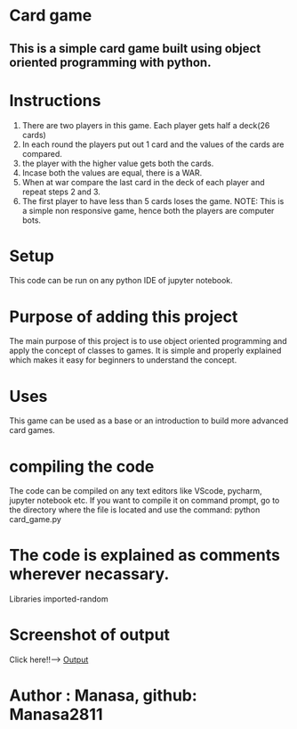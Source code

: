 # Card game
## This is a simple card game built using object oriented programming with python.

# Instructions
1. There are two players in this game. Each player gets half a deck(26 cards)
2. In each round the players put out 1 card and the values of the cards are compared.
3. the player with the higher value gets both the cards.
4. Incase both the values are equal, there is a WAR.
5. When at war compare the last card in the deck of each player and repeat steps 2 and 3.
6. The first player to have less than 5 cards loses the game.
NOTE: This is a simple non responsive game, hence both the players are computer bots.

# Setup
This code can be run on any python IDE of jupyter notebook.

# Purpose of adding this project
The main purpose of this project is to use object oriented programming and apply the concept of classes to games. It is simple and properly explained which makes it easy for beginners to understand the concept. 

# Uses
This game can be used as a base or an introduction to build more advanced card games.

# compiling the code
The code can be compiled on any text editors like VScode, pycharm, jupyter notebook etc.
If you want to compile it on command prompt, go to the directory where the file is located and use the command: python card_game.py

# The code is explained as comments wherever necassary.

Libraries imported-random

# Screenshot of output

Click here!!--> [Output](Images/Screenshot.png)

# Author : Manasa, github: Manasa2811